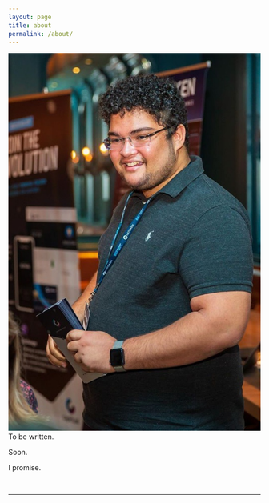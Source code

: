 ```yaml
---
layout: page
title: about
permalink: /about/
---
```


<img class="col one right" src="/img/me.jpg">

<br/>
To be written.

Soon.

I promise.


<br/>
<hr/>
<br/>
<span class="contacticon center">
	<a href="mailto:jefrey.santos@capitual.io"><i class="fa fa-envelope-square"></i></a>
	<a href="https://github.com/jesobreira" target="_blank"><i class="fa fa-github-square"></i></a>
	<a href="https://www.linkedin.com/in/jesobreira" target="_blank"><i class="fa fa-linkedin-square"></i></a>
	<a href="http://instagram.com/jefreyssantos" target="_blank"><i class="fa fa-instagram-square"></i></a>
	<a href="https://twitter.com/jefreyssantos" target="_blank"><i class="fa fa-twitter-square"></i></a>
</span>
